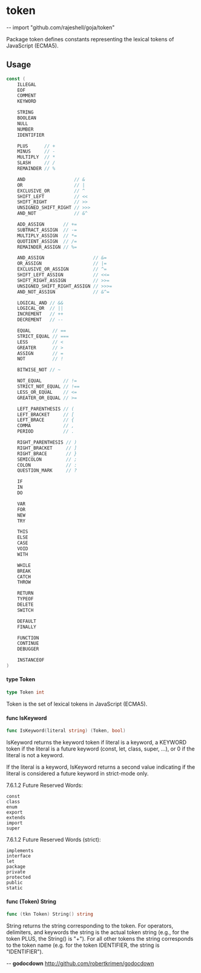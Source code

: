 # token
--
    import "github.com/rajeshell/goja/token"

Package token defines constants representing the lexical tokens of JavaScript
(ECMA5).

## Usage

```go
const (
	ILLEGAL
	EOF
	COMMENT
	KEYWORD

	STRING
	BOOLEAN
	NULL
	NUMBER
	IDENTIFIER

	PLUS      // +
	MINUS     // -
	MULTIPLY  // *
	SLASH     // /
	REMAINDER // %

	AND                  // &
	OR                   // |
	EXCLUSIVE_OR         // ^
	SHIFT_LEFT           // <<
	SHIFT_RIGHT          // >>
	UNSIGNED_SHIFT_RIGHT // >>>
	AND_NOT              // &^

	ADD_ASSIGN       // +=
	SUBTRACT_ASSIGN  // -=
	MULTIPLY_ASSIGN  // *=
	QUOTIENT_ASSIGN  // /=
	REMAINDER_ASSIGN // %=

	AND_ASSIGN                  // &=
	OR_ASSIGN                   // |=
	EXCLUSIVE_OR_ASSIGN         // ^=
	SHIFT_LEFT_ASSIGN           // <<=
	SHIFT_RIGHT_ASSIGN          // >>=
	UNSIGNED_SHIFT_RIGHT_ASSIGN // >>>=
	AND_NOT_ASSIGN              // &^=

	LOGICAL_AND // &&
	LOGICAL_OR  // ||
	INCREMENT   // ++
	DECREMENT   // --

	EQUAL        // ==
	STRICT_EQUAL // ===
	LESS         // <
	GREATER      // >
	ASSIGN       // =
	NOT          // !

	BITWISE_NOT // ~

	NOT_EQUAL        // !=
	STRICT_NOT_EQUAL // !==
	LESS_OR_EQUAL    // <=
	GREATER_OR_EQUAL // >=

	LEFT_PARENTHESIS // (
	LEFT_BRACKET     // [
	LEFT_BRACE       // {
	COMMA            // ,
	PERIOD           // .

	RIGHT_PARENTHESIS // )
	RIGHT_BRACKET     // ]
	RIGHT_BRACE       // }
	SEMICOLON         // ;
	COLON             // :
	QUESTION_MARK     // ?

	IF
	IN
	DO

	VAR
	FOR
	NEW
	TRY

	THIS
	ELSE
	CASE
	VOID
	WITH

	WHILE
	BREAK
	CATCH
	THROW

	RETURN
	TYPEOF
	DELETE
	SWITCH

	DEFAULT
	FINALLY

	FUNCTION
	CONTINUE
	DEBUGGER

	INSTANCEOF
)
```

#### type Token

```go
type Token int
```

Token is the set of lexical tokens in JavaScript (ECMA5).

#### func  IsKeyword

```go
func IsKeyword(literal string) (Token, bool)
```
IsKeyword returns the keyword token if literal is a keyword, a KEYWORD token if
the literal is a future keyword (const, let, class, super, ...), or 0 if the
literal is not a keyword.

If the literal is a keyword, IsKeyword returns a second value indicating if the
literal is considered a future keyword in strict-mode only.

7.6.1.2 Future Reserved Words:

    const
    class
    enum
    export
    extends
    import
    super

7.6.1.2 Future Reserved Words (strict):

    implements
    interface
    let
    package
    private
    protected
    public
    static

#### func (Token) String

```go
func (tkn Token) String() string
```
String returns the string corresponding to the token. For operators, delimiters,
and keywords the string is the actual token string (e.g., for the token PLUS,
the String() is "+"). For all other tokens the string corresponds to the token
name (e.g. for the token IDENTIFIER, the string is "IDENTIFIER").

--
**godocdown** http://github.com/robertkrimen/godocdown

